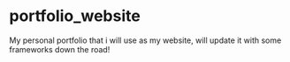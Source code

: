 # portfolio_website

My personal portfolio that i will use as my website, will update it with some frameworks down the road!
